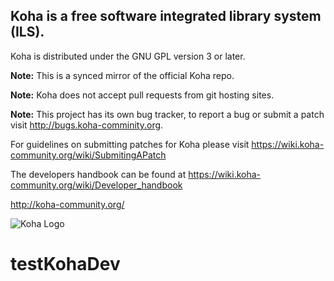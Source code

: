 
## Koha is a free software integrated library system (ILS).

Koha is distributed under the GNU GPL version 3 or later.

**Note:** This is a synced mirror of the official Koha repo.

**Note:** Koha does not accept pull requests from git hosting sites.

**Note:** This project has its own bug tracker, to report a bug or submit a patch visit http://bugs.koha-comminity.org.

For guidelines on submitting patches for Koha please visit https://wiki.koha-community.org/wiki/SubmitingAPatch

The developers handbook can be found at https://wiki.koha-community.org/wiki/Developer_handbook

http://koha-community.org/


![Koha Logo](https://wiki.koha-community.org/w/images/KohaILS.png)
# testKohaDev
